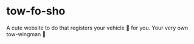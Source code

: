 # tow-fo-sho
A cute website to do that registers your vehicle :blue_car: for you. Your very own tow-wingman :construction_worker:
